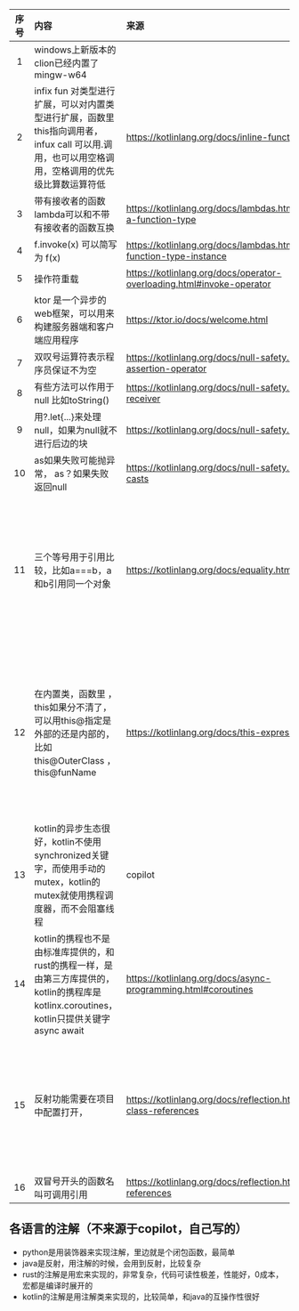 | 序号 | 内容                                                                                              | 来源                                                                         | 备注                         | 类型  |
|:--:|:------------------------------------------------------------------------------------------------|:---------------------------------------------------------------------------|:---------------------------|:----|
| 1  | windows上新版本的clion已经内置了mingw-w64                                                                 |                                                                            |                            | tip |
| 2  | infix fun 对类型进行扩展，可以对内置类型进行扩展，函数里this指向调用者，infux call 可以用.调用，也可以用空格调用，空格调用的优先级比算数运算符低           | https://kotlinlang.org/docs/inline-functions.html                          |                            | tip |
| 3  | 带有接收者的函数 lambda可以和不带有接收者的函数互换                                                                   | https://kotlinlang.org/docs/lambdas.html#instantiating-a-function-type     |                            | tip |
| 4  | f.invoke(x) 可以简写为 f(x)                                                                          | https://kotlinlang.org/docs/lambdas.html#invoking-a-function-type-instance |                            | tip |
| 5  | 操作符重载                                                                                           | https://kotlinlang.org/docs/operator-overloading.html#invoke-operator      |                            | tip |
| 6  | ktor 是一个异步的web框架，可以用来构建服务器端和客户端应用程序                                                             | https://ktor.io/docs/welcome.html                                          | 异步，轻量                      | tip |
| 7  | 双叹号运算符表示程序员保证不为空                                                                                | https://kotlinlang.org/docs/null-safety.html#not-null-assertion-operator   |                            | tip |
| 8  | 有些方法可以作用于null 比如toString()                                                                      | https://kotlinlang.org/docs/null-safety.html#nullable-receiver             |                            | tip |
| 9  | 用?.let{...}来处理null，如果为null就不进行后边的块                                                              | https://kotlinlang.org/docs/null-safety.html#safe-calls                    |                            | tip |
| 10 | as如果失败可能抛异常， as？如果失败返回null                                                                      | https://kotlinlang.org/docs/null-safety.html#safe-casts                    |                            | tip |
| 11 | 三个等号用于引用比较，比如a===b，a和b引用同一个对象                                                                   | https://kotlinlang.org/docs/equality.html                                  | 相同的字符串引用相同，保存在同一个内存了       | tip |
| 12 | 在内置类，函数里 ，this如果分不清了，可以用this@指定是外部的还是内部的，比如this@OuterClass  ，this@funName                       | https://kotlinlang.org/docs/this-expressions.html                          | 单独指定的this调用也如果没有重复的也会自动向外找 | tip |
| 13 | kotlin的异步生态很好，kotlin不使用synchronized关键字，而使用手动的mutex，kotlin的mutex就使用携程调度器，而不会阻塞线程                 | copilot                                                                    | 我问的                        | tip |
| 14 | kotlin的携程也不是由标准库提供的，和rust的携程一样，是由第三方库提供的，kotlin的携程库是kotlinx.coroutines，kotlin只提供关键字 async await | https://kotlinlang.org/docs/async-programming.html#coroutines              |                            | tip |
| 15 | 反射功能需要在项目中配置打开，                                                                                 | https://kotlinlang.org/docs/reflection.html#bound-class-references         | 打开反射至少会让包大2-3M，即使不使用       | tip |
| 16 | 双冒号开头的函数名叫可调用引用                                                                                 | https://kotlinlang.org/docs/reflection.html#callable-references            |                            | tip |


## 各语言的注解（不来源于copilot，自己写的）
- python是用装饰器来实现注解，里边就是个闭包函数，最简单
- java是反射，用注解的时候，会用到反射，比较复杂
- rust的注解是用宏来实现的，非常复杂，代码可读性极差，性能好，0成本，宏都是编译时展开的
- kotlin的注解是用注解类来实现的，比较简单，和java的互操作性很好
